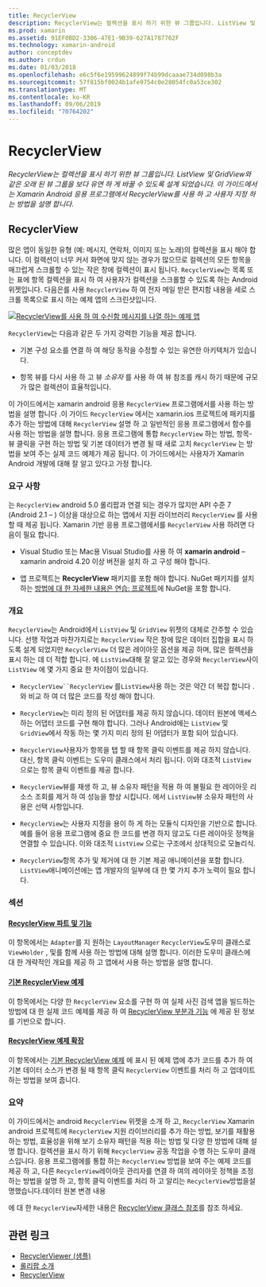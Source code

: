 ```yaml
---
title: RecyclerView
description: RecyclerView는 컬렉션을 표시 하기 위한 뷰 그룹입니다. ListView 및 GridView와 같은 오래 된 뷰 그룹을 보다 유연 하 게 바꿀 수 있도록 설계 되었습니다.  이 가이드에서는 Xamarin Android 응용 프로그램에서 RecyclerView를 사용 하 고 사용자 지정 하는 방법을 설명 합니다.
ms.prod: xamarin
ms.assetid: 91EF0BD2-3306-47E1-9B39-627A1787762F
ms.technology: xamarin-android
author: conceptdev
ms.author: crdun
ms.date: 01/03/2018
ms.openlocfilehash: e6c5f6e19599624899f74b99dcaaae734d098b3a
ms.sourcegitcommit: 57f815bf0024b1afe9754c0e28054fc0a53ce302
ms.translationtype: MT
ms.contentlocale: ko-KR
ms.lasthandoff: 09/06/2019
ms.locfileid: "70764202"
---
```

# <a name="recyclerview"></a>RecyclerView

_RecyclerView는 컬렉션을 표시 하기 위한 뷰 그룹입니다. ListView 및 GridView와 같은 오래 된 뷰 그룹을 보다 유연 하 게 바꿀 수 있도록 설계 되었습니다.  이 가이드에서는 Xamarin Android 응용 프로그램에서 RecyclerView를 사용 하 고 사용자 지정 하는 방법을 설명 합니다._

## <a name="recyclerview"></a>RecyclerView

많은 앱이 동일한 유형 (예: 메시지, 연락처, 이미지 또는 노래)의 컬렉션을 표시 해야 합니다. 이 컬렉션이 너무 커서 화면에 맞지 않는 경우가 많으므로 컬렉션의 모든 항목을 매끄럽게 스크롤할 수 있는 작은 창에 컬렉션이 표시 됩니다.
`RecyclerView`는 목록 또는 표에 항목 컬렉션을 표시 하 여 사용자가 컬렉션을 스크롤할 수 있도록 하는 Android 위젯입니다. 다음은를 사용 `RecyclerView` 하 여 전자 메일 받은 편지함 내용을 세로 스크롤 목록으로 표시 하는 예제 앱의 스크린샷입니다.

[![RecyclerView를 사용 하 여 수신함 메시지를 나열 하는 예제 앱](images/01-recyclerview-example-sml.png)](images/01-recyclerview-example.png#lightbox)

`RecyclerView`는 다음과 같은 두 가지 강력한 기능을 제공 합니다.

- 기본 구성 요소를 연결 하 여 해당 동작을 수정할 수 있는 유연한 아키텍처가 있습니다.

- 항목 뷰를 다시 사용 하 고 뷰 *소유자* 를 사용 하 여 뷰 참조를 캐시 하기 때문에 규모가 많은 컬렉션이 효율적입니다.

이 가이드에서는 xamarin android 응용 `RecyclerView` 프로그램에서를 사용 하는 방법을 설명 합니다 .이 가이드 `RecyclerView` 에서는 xamarin.ios 프로젝트에 패키지를 추가 하는 방법에 대해 `RecyclerView` 설명 하 고 일반적인 응용 프로그램에서 함수를 사용 하는 방법을 설명 합니다. 응용 프로그램에 통합 `RecyclerView` 하는 방법, 항목-뷰 클릭을 구현 하는 방법 및 기본 데이터가 변경 될 때 새로 고치 `RecyclerView` 는 방법을 보여 주는 실제 코드 예제가 제공 됩니다. 이 가이드에서는 사용자가 Xamarin Android 개발에 대해 잘 알고 있다고 가정 합니다.

### <a name="requirements"></a>요구 사항

는 `RecyclerView` android 5.0 롤리팝과 연결 되는 경우가 많지만 API 수준 7 (Android 2.1 &ndash; ) 이상을 대상으로 하는 앱에서 지원 라이브러리 `RecyclerView` 를 사용할 때 제공 됩니다. Xamarin 기반 응용 프로그램에서를 `RecyclerView` 사용 하려면 다음이 필요 합니다.

- Visual Studio 또는 Mac용 Visual Studio를 사용 하 여 **xamarin android** &ndash; xamarin android 4.20 이상 버전을 설치 하 고 구성 해야 합니다.

- 앱 프로젝트는 **RecyclerView** 패키지를 포함 해야 합니다. NuGet 패키지를 설치 하는 [방법에 대 한 자세한 내용은 연습: 프로젝트](https://docs.microsoft.com/visualstudio/mac/nuget-walkthrough)에 NuGet을 포함 합니다.

### <a name="overview"></a>개요

`RecyclerView`는 Android에서 `ListView` 및 `GridView` 위젯의 대체로 간주할 수 있습니다. 선행 작업과 마찬가지로는 `RecyclerView` 작은 창에 많은 데이터 집합을 표시 하도록 설계 되었지만 `RecyclerView` 더 많은 레이아웃 옵션을 제공 하며, 많은 컬렉션을 표시 하는 데 더 적합 합니다. 에 `ListView`대해 잘 알고 있는 경우와 `RecyclerView`사이 `ListView` 에 몇 가지 중요 한 차이점이 있습니다.

- `RecyclerView``RecyclerView` 를`ListView`사용 하는 것은 약간 더 복잡 합니다 .와 비교 하 여 더 많은 코드를 작성 해야 합니다.

- `RecyclerView`는 미리 정의 된 어댑터를 제공 하지 않습니다. 데이터 원본에 액세스 하는 어댑터 코드를 구현 해야 합니다. 그러나 Android에는 `ListView` 및 `GridView`에서 작동 하는 몇 가지 미리 정의 된 어댑터가 포함 되어 있습니다.

- `RecyclerView`사용자가 항목을 탭 할 때 항목 클릭 이벤트를 제공 하지 않습니다. 대신, 항목 클릭 이벤트는 도우미 클래스에서 처리 됩니다. 이와 대조적 `ListView` 으로는 항목 클릭 이벤트를 제공 합니다.

- `RecyclerView`뷰를 재생 하 고, 뷰 소유자 패턴을 적용 하 여 불필요 한 레이아웃 리소스 조회를 제거 하 여 성능을 향상 시킵니다. 에서 `ListView`뷰 소유자 패턴의 사용은 선택 사항입니다.

- `RecyclerView`는 사용자 지정을 용이 하 게 하는 모듈식 디자인을 기반으로 합니다. 예를 들어 응용 프로그램에 중요 한 코드를 변경 하지 않고도 다른 레이아웃 정책을 연결할 수 있습니다.
    이와 대조적 `ListView` 으로는 구조에서 상대적으로 모놀리식.

- `RecyclerView`항목 추가 및 제거에 대 한 기본 제공 애니메이션을 포함 합니다. `ListView`애니메이션에는 앱 개발자의 일부에 대 한 몇 가지 추가 노력이 필요 합니다.

### <a name="sections"></a>섹션

#### <a name="recyclerview-parts-and-functionalityandroiduser-interfacelayoutsrecycler-viewparts-and-functionalitymd"></a>[RecyclerView 파트 및 기능](~/android/user-interface/layouts/recycler-view/parts-and-functionality.md)

이 항목에서는 `Adapter`를 지 원하는 `LayoutManager` `RecyclerView`도우미 클래스로 `ViewHolder` , 및를 함께 사용 하는 방법에 대해 설명 합니다.
이러한 도우미 클래스에 대 한 개략적인 개요를 제공 하 고 앱에서 사용 하는 방법을 설명 합니다.

#### <a name="a-basic-recyclerview-exampleandroiduser-interfacelayoutsrecycler-viewrecyclerview-examplemd"></a>[기본 RecyclerView 예제](~/android/user-interface/layouts/recycler-view/recyclerview-example.md)

이 항목에서는 다양 한 `RecyclerView` 요소를 구현 하 여 실제 사진 검색 앱을 빌드하는 방법에 대 한 실제 코드 예제를 제공 하 여 [RecyclerView 부분과 기능](~/android/user-interface/layouts/recycler-view/parts-and-functionality.md) 에 제공 된 정보를 기반으로 합니다.

#### <a name="extending-the-recyclerview-exampleandroiduser-interfacelayoutsrecycler-viewextending-the-examplemd"></a>[RecyclerView 예제 확장](~/android/user-interface/layouts/recycler-view/extending-the-example.md)

이 항목에서는 [기본 RecyclerView 예제](~/android/user-interface/layouts/recycler-view/recyclerview-example.md) 에 표시 된 예제 앱에 추가 코드를 추가 하 여 기본 데이터 소스가 변경 될 때 항목 클릭 `RecyclerView` 이벤트를 처리 하 고 업데이트 하는 방법을 보여 줍니다.

### <a name="summary"></a>요약

이 가이드에서는 android `RecyclerView` 위젯을 소개 하 고, `RecyclerView` Xamarin android 프로젝트에 `RecyclerView` 지원 라이브러리를 추가 하는 방법, 보기를 재활용 하는 방법, 효율성을 위해 보기 소유자 패턴을 적용 하는 방법 및 다양 한 방법에 대해 설명 합니다. 컬렉션을 표시 하기 위해 `RecyclerView` 공동 작업을 수행 하는 도우미 클래스입니다. 응용 프로그램에를 통합 하는 `RecyclerView` 방법을 보여 주는 예제 코드를 제공 하 고, 다른 `RecyclerView`레이아웃 관리자를 연결 하 여의 레이아웃 정책을 조정 하는 방법을 설명 하 고, 항목 클릭 이벤트를 처리 하 고 알리는 `RecyclerView`방법을설명했습니다.데이터 원본 변경 내용

에 대 한 `RecyclerView`자세한 내용은 [RecyclerView 클래스 참조](https://developer.android.com/reference/android/support/v7/widget/RecyclerView.html)를 참조 하세요.

## <a name="related-links"></a>관련 링크

- [RecyclerViewer (샘플)](https://docs.microsoft.com/samples/xamarin/monodroid-samples/android50-recyclerviewer)
- [롤리팝 소개](~/android/platform/lollipop.md)
- [RecyclerView](https://developer.android.com/reference/android/support/v7/widget/RecyclerView.html)
